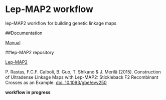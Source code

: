 # Lep-MAP2 workflow

lep-MAP2 workflow for building genetic linkage maps

##Documentation

[Manual](https://github.com/jleluyer/lepmap2_workflow)

##lep-MAP2 repository

[Lep-MAP2](https://sourceforge.net/projects/lepmap2/)

P. Rastas, F.C.F. Calboli, B. Guo, T. Shikano & J. Merilä (2015). Construction of Ultradense Linkage Maps with Lep-MAP2: Stickleback F2 Recombinant Crosses as an Example. [doi: 10.1093/gbe/evv250](http://gbe.oxfordjournals.org/content/8/1/78)

**workflow in progress**

